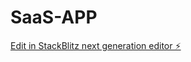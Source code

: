 # SaaS-APP

[Edit in StackBlitz next generation editor ⚡️](https://stackblitz.com/~/github.com/Khalid147-alt/SaaS-APP)